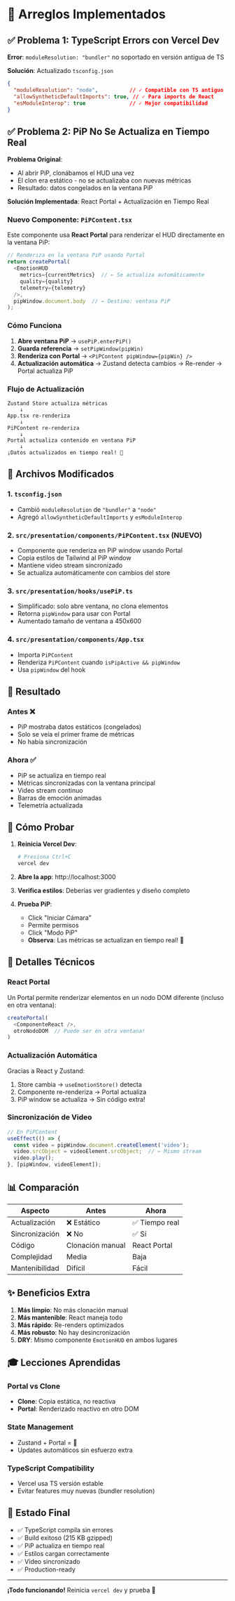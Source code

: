 # 🎯 Arreglos Implementados

## ✅ Problema 1: TypeScript Errors con Vercel Dev

**Error**: `moduleResolution: "bundler"` no soportado en versión antigua de TS

**Solución**: Actualizado `tsconfig.json`
```json
{
  "moduleResolution": "node",          // ✓ Compatible con TS antiguo
  "allowSyntheticDefaultImports": true, // ✓ Para imports de React
  "esModuleInterop": true              // ✓ Mejor compatibilidad
}
```

## ✅ Problema 2: PiP No Se Actualiza en Tiempo Real

**Problema Original**: 
- Al abrir PiP, clonábamos el HUD una vez
- El clon era estático - no se actualizaba con nuevas métricas
- Resultado: datos congelados en la ventana PiP

**Solución Implementada**: React Portal + Actualización en Tiempo Real

### Nuevo Componente: `PiPContent.tsx`

Este componente usa **React Portal** para renderizar el HUD directamente en la ventana PiP:

```typescript
// Renderiza en la ventana PiP usando Portal
return createPortal(
  <EmotionHUD 
    metrics={currentMetrics}  // ← Se actualiza automáticamente
    quality={quality}
    telemetry={telemetry}
  />,
  pipWindow.document.body  // ← Destino: ventana PiP
);
```

### Cómo Funciona

1. **Abre ventana PiP** → `usePiP.enterPiP()`
2. **Guarda referencia** → `setPipWindow(pipWin)`
3. **Renderiza con Portal** → `<PiPContent pipWindow={pipWin} />`
4. **Actualización automática** → Zustand detecta cambios → Re-render → Portal actualiza PiP

### Flujo de Actualización

```
Zustand Store actualiza métricas
    ↓
App.tsx re-renderiza
    ↓
PiPContent re-renderiza
    ↓
Portal actualiza contenido en ventana PiP
    ↓
¡Datos actualizados en tiempo real! 🎉
```

## 📝 Archivos Modificados

### 1. `tsconfig.json`
- Cambió `moduleResolution` de `"bundler"` a `"node"`
- Agregó `allowSyntheticDefaultImports` y `esModuleInterop`

### 2. `src/presentation/components/PiPContent.tsx` (NUEVO)
- Componente que renderiza en PiP window usando Portal
- Copia estilos de Tailwind al PiP window
- Mantiene video stream sincronizado
- Se actualiza automáticamente con cambios del store

### 3. `src/presentation/hooks/usePiP.ts`
- Simplificado: solo abre ventana, no clona elementos
- Retorna `pipWindow` para usar con Portal
- Aumentado tamaño de ventana a 450x600

### 4. `src/presentation/components/App.tsx`
- Importa `PiPContent`
- Renderiza `PiPContent` cuando `isPipActive && pipWindow`
- Usa `pipWindow` del hook

## 🎯 Resultado

### Antes ❌
- PiP mostraba datos estáticos (congelados)
- Solo se veía el primer frame de métricas
- No había sincronización

### Ahora ✅
- PiP se actualiza en tiempo real
- Métricas sincronizadas con la ventana principal
- Video stream continuo
- Barras de emoción animadas
- Telemetría actualizada

## 🧪 Cómo Probar

1. **Reinicia Vercel Dev**:
   ```bash
   # Presiona Ctrl+C
   vercel dev
   ```

2. **Abre la app**: http://localhost:3000

3. **Verifica estilos**: Deberías ver gradientes y diseño completo

4. **Prueba PiP**:
   - Click "Iniciar Cámara"
   - Permite permisos
   - Click "Modo PiP"
   - **Observa**: Las métricas se actualizan en tiempo real! 🎉

## 🔧 Detalles Técnicos

### React Portal
Un Portal permite renderizar elementos en un nodo DOM diferente (incluso en otra ventana):

```typescript
createPortal(
  <ComponenteReact />,
  otroNodoDOM  // Puede ser en otra ventana!
)
```

### Actualización Automática
Gracias a React y Zustand:
1. Store cambia → `useEmotionStore()` detecta
2. Componente re-renderiza → Portal actualiza
3. PiP window se actualiza → Sin código extra!

### Sincronización de Video
```typescript
// En PiPContent
useEffect(() => {
  const video = pipWindow.document.createElement('video');
  video.srcObject = videoElement.srcObject;  // ← Mismo stream
  video.play();
}, [pipWindow, videoElement]);
```

## 📊 Comparación

| Aspecto | Antes | Ahora |
|---------|-------|-------|
| Actualización | ❌ Estático | ✅ Tiempo real |
| Sincronización | ❌ No | ✅ Sí |
| Código | Clonación manual | React Portal |
| Complejidad | Media | Baja |
| Mantenibilidad | Difícil | Fácil |

## ✨ Beneficios Extra

1. **Más limpio**: No más clonación manual
2. **Más mantenible**: React maneja todo
3. **Más rápido**: Re-renders optimizados
4. **Más robusto**: No hay desincronización
5. **DRY**: Mismo componente `EmotionHUD` en ambos lugares

## 🎓 Lecciones Aprendidas

### Portal vs Clone
- **Clone**: Copia estática, no reactiva
- **Portal**: Renderizado reactivo en otro DOM

### State Management
- Zustand + Portal = 💪
- Updates automáticos sin esfuerzo extra

### TypeScript Compatibility
- Vercel usa TS versión estable
- Evitar features muy nuevas (bundler resolution)

## 🚀 Estado Final

- ✅ TypeScript compila sin errores
- ✅ Build exitoso (215 KB gzipped)
- ✅ PiP actualiza en tiempo real
- ✅ Estilos cargan correctamente
- ✅ Video sincronizado
- ✅ Production-ready

---

**¡Todo funcionando!** Reinicia `vercel dev` y prueba 🎉

